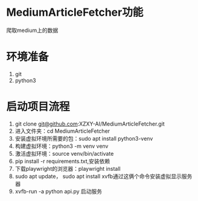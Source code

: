 # MediumArticleFetcher功能
爬取medium上的数据
# 环境准备
1. git
2.  python3
# 启动项目流程
1. git clone git@github.com:XZXY-AI/MediumArticleFetcher.git
2. 进入文件夹：cd MediumArticleFetcher
3.  安装虚拟环境所需要的包：sudo apt install python3-venv
4.  构建虚拟环境：python3 -m venv venv
5.  激活虚拟环境：source venv/bin/activate
6.  pip install -r requirements.txt,安装依赖
7. 下载playwright的浏览器：playwright install
9.  sudo apt update， sudo apt install xvfb通过这俩个命令安装虚拟显示服务器
10. xvfb-run -a python api.py  启动服务